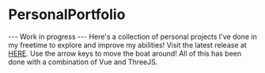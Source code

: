 # PersonalPortfolio
--- Work in progress ---
Here's a collection of personal projects I've done in my freetime to explore and improve my abilities! Visit the latest release at [HERE](https://chadbroderick.netlify.app). Use the arrow keys to move the boat around! All of this has been done with a combination of Vue and ThreeJS.
